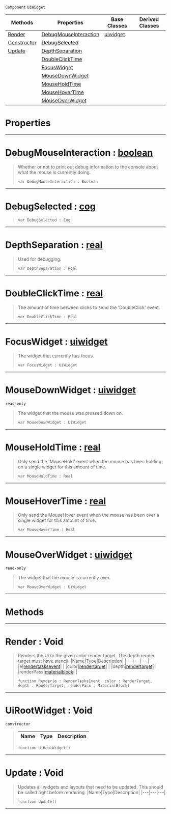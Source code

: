  `Component` `UiWidget`



|Methods|Properties|Base Classes|Derived Classes|
|---|---|---|---|
|[ Render](https://github.com/PlasmaEngine/PlasmaDocs/blob/master/code_reference/class_reference/uirootwidget.markdown#render-void)|[ DebugMouseInteraction](https://github.com/PlasmaEngine/PlasmaDocs/blob/master/code_reference/class_reference/uirootwidget.markdown#debugmouseinteraction-ze)|[uiwidget](https://github.com/PlasmaEngine/PlasmaDocs/blob/master/code_reference/class_reference/uiwidget.markdown)| |
|[ Constructor](https://github.com/PlasmaEngine/PlasmaDocs/blob/master/code_reference/class_reference/uirootwidget.markdown#uirootwidget-void)|[ DebugSelected](https://github.com/PlasmaEngine/PlasmaDocs/blob/master/code_reference/class_reference/uirootwidget.markdown#debugselected-plasma-engin)| | |
|[ Update](https://github.com/PlasmaEngine/PlasmaDocs/blob/master/code_reference/class_reference/uirootwidget.markdown#update-void)|[ DepthSeparation](https://github.com/PlasmaEngine/PlasmaDocs/blob/master/code_reference/class_reference/uirootwidget.markdown#depthseparation-plasma-eng)| | |
| |[ DoubleClickTime](https://github.com/PlasmaEngine/PlasmaDocs/blob/master/code_reference/class_reference/uirootwidget.markdown#doubleclicktime-plasma-eng)| | |
| |[ FocusWidget](https://github.com/PlasmaEngine/PlasmaDocs/blob/master/code_reference/class_reference/uirootwidget.markdown#focuswidget-plasma-engine)| | |
| |[ MouseDownWidget](https://github.com/PlasmaEngine/PlasmaDocs/blob/master/code_reference/class_reference/uirootwidget.markdown#mousedownwidget-plasma-eng)| | |
| |[ MouseHoldTime](https://github.com/PlasmaEngine/PlasmaDocs/blob/master/code_reference/class_reference/uirootwidget.markdown#mouseholdtime-plasma-engin)| | |
| |[ MouseHoverTime](https://github.com/PlasmaEngine/PlasmaDocs/blob/master/code_reference/class_reference/uirootwidget.markdown#mousehovertime-plasma-engi)| | |
| |[ MouseOverWidget](https://github.com/PlasmaEngine/PlasmaDocs/blob/master/code_reference/class_reference/uirootwidget.markdown#mouseoverwidget-plasma-eng)| | |


 #  Properties


---  
 #  DebugMouseInteraction : [boolean](https://github.com/PlasmaEngine/PlasmaDocs/blob/master/code_reference/lightning_base_types/boolean.markdown)

> Whether or not to print out debug information to the console about what the mouse is currently doing.
> ``` lang=cpp, name=Lightning
> var DebugMouseInteraction : Boolean


---  
 #  DebugSelected : [cog](https://github.com/PlasmaEngine/PlasmaDocs/blob/master/code_reference/class_reference/cog.markdown)

> 
> ``` lang=cpp, name=Lightning
> var DebugSelected : Cog


---  
 #  DepthSeparation : [real](https://github.com/PlasmaEngine/PlasmaDocs/blob/master/code_reference/lightning_base_types/real.markdown)

> Used for debugging.
> ``` lang=cpp, name=Lightning
> var DepthSeparation : Real


---  
 #  DoubleClickTime : [real](https://github.com/PlasmaEngine/PlasmaDocs/blob/master/code_reference/lightning_base_types/real.markdown)

> The amount of time between clicks to send the 'DoubleClick' event.
> ``` lang=cpp, name=Lightning
> var DoubleClickTime : Real


---  
 #  FocusWidget : [uiwidget](https://github.com/PlasmaEngine/PlasmaDocs/blob/master/code_reference/class_reference/uiwidget.markdown)

> The widget that currently has focus.
> ``` lang=cpp, name=Lightning
> var FocusWidget : UiWidget


---  
 #  MouseDownWidget : [uiwidget](https://github.com/PlasmaEngine/PlasmaDocs/blob/master/code_reference/class_reference/uiwidget.markdown)

 `read-only`

> The widget that the mouse was pressed down on.
> ``` lang=cpp, name=Lightning
> var MouseDownWidget : UiWidget


---  
 #  MouseHoldTime : [real](https://github.com/PlasmaEngine/PlasmaDocs/blob/master/code_reference/lightning_base_types/real.markdown)

> Only send the 'MouseHold' event when the mouse has been holding on a single widget for this amount of time.
> ``` lang=cpp, name=Lightning
> var MouseHoldTime : Real


---  
 #  MouseHoverTime : [real](https://github.com/PlasmaEngine/PlasmaDocs/blob/master/code_reference/lightning_base_types/real.markdown)

> Only send the MouseHover event when the mouse has been over a single widget for this amount of time.
> ``` lang=cpp, name=Lightning
> var MouseHoverTime : Real


---  
 #  MouseOverWidget : [uiwidget](https://github.com/PlasmaEngine/PlasmaDocs/blob/master/code_reference/class_reference/uiwidget.markdown)

 `read-only`

> The widget that the mouse is currently over.
> ``` lang=cpp, name=Lightning
> var MouseOverWidget : UiWidget


---  
 #  Methods


---  
 #  Render : Void

> Renders the Ui to the given color render target. The depth render target must have stencil.
> |Name|Type|Description|
> |---|---|---|
> |e|[rendertasksevent](https://github.com/PlasmaEngine/PlasmaDocs/blob/master/code_reference/class_reference/rendertasksevent.markdown)| |
> |color|[rendertarget](https://github.com/PlasmaEngine/PlasmaDocs/blob/master/code_reference/class_reference/rendertarget.markdown)| |
> |depth|[rendertarget](https://github.com/PlasmaEngine/PlasmaDocs/blob/master/code_reference/class_reference/rendertarget.markdown)| |
> |renderPass|[materialblock](https://github.com/PlasmaEngine/PlasmaDocs/blob/master/code_reference/class_reference/materialblock.markdown)| |
> ``` lang=cpp, name=Lightning
> function Render(e : RenderTasksEvent, color : RenderTarget, depth : RenderTarget, renderPass : MaterialBlock)
> ``` 


---  
 #  UiRootWidget : Void

 `constructor`

> 
> |Name|Type|Description|
> |---|---|---|
> ``` lang=cpp, name=Lightning
> function UiRootWidget()
> ``` 


---  
 #  Update : Void

> Updates all widgets and layouts that need to be updated. This should be called right before rendering.
> |Name|Type|Description|
> |---|---|---|
> ``` lang=cpp, name=Lightning
> function Update()
> ``` 


---  
 

 